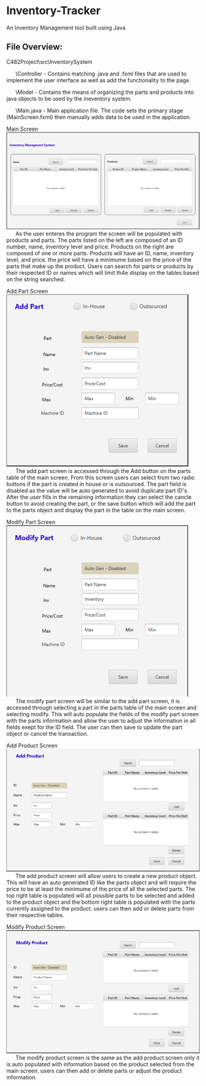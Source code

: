 # Inventory-Tracker
An Inventory Management tool built using Java


## File Overview: </br>
C482Project\src\InventorySystem

  &nbsp;&nbsp;&nbsp;&nbsp;&nbsp;&nbsp;\Controller - Contains matching .java and .fxml files that are used to implement the user interface as well as add the functionality to the page. </br>
  
  &nbsp;&nbsp;&nbsp;&nbsp;&nbsp;&nbsp;\Model - Contains the means of organizing the parts and products into java objects to be used by the ineventory system. </br>
  
  &nbsp;&nbsp;&nbsp;&nbsp;&nbsp;&nbsp;\Main.java - Main application file. The code sets the primary stage (MainScreen.fxml) then manually adds data to be used in the application. </br>
  
  
  Main Screen </br>
  ![alt text](https://github.com/Aaron-Artz/Inventory-Tracker/blob/main/READMEpictures/MainScreen.PNG?raw=true)</br>
   &nbsp;&nbsp;&nbsp;&nbsp;&nbsp;&nbsp;As the user enteres the program the screen will be populated with products and parts. The parts listed on the left are composed of an ID number, name, inventory level and price. Products on the right are composed of one or more parts. Products will have an ID, name, inventory level, and price. the price will have a minimume based on the price of the parts that make up the product. Users can search for parts or products by their respected ID or names which will limit th4e display on the tables based on the string searched.
  
  Add Part Screen </br>
  ![alt text](https://github.com/Aaron-Artz/Inventory-Tracker/blob/main/READMEpictures/AddPartScreen.PNG?raw=true)</br>
     &nbsp;&nbsp;&nbsp;&nbsp;&nbsp;&nbsp;The add part screen is accessed through the Add button on the parts table of the main screen. From this screen users can select from two radio buttons if the part is created in house or is outsourced. The part field is disabled as the value will be auto generated to avoid duplicate part ID's. After the user fills in the remaining information they can select the cancle button to avoid creating the part, or the save button which will add the part to the parts object and display the part in the table on the main screen.
  
  Modify Part Screen </br>
  ![alt text](https://github.com/Aaron-Artz/Inventory-Tracker/blob/main/READMEpictures/ModifyPartScreen.PNG?raw=true)</br>
     &nbsp;&nbsp;&nbsp;&nbsp;&nbsp;&nbsp;The modify part screen will be similar to the add part screen, it is accessed through selecting a part in the parts table of the main screen and selecting modify. This will auto populate the fields of the modify part screen with the parts information and allow the user to adjust the information in all fields exept for the ID field. The user can then save to update the part object or cancel the transaction.
  
  Add Product Screen </br>
  ![alt text](https://github.com/Aaron-Artz/Inventory-Tracker/blob/main/READMEpictures/AddProductScreen.PNG?raw=true)</br>
     &nbsp;&nbsp;&nbsp;&nbsp;&nbsp;&nbsp;The add product screen will allow users to create a new product object. This will have an auto generated ID like the parts object and will require the price to be at least the minimume of the price of all the selected parts. The top right table is populated will all possible parts to be selected and added to the product object and the bottom right table is populated with the parts currently assigned to the product. users can then add or delete parts from their respective tables. 
  
  Modify Product Screen </br>
  ![alt text](https://github.com/Aaron-Artz/Inventory-Tracker/blob/main/READMEpictures/ModifyProductScreen.PNG?raw=true)</br>
     &nbsp;&nbsp;&nbsp;&nbsp;&nbsp;&nbsp;The modify product screen is the same as the add product screen only it is auto populated with information based on the product selected from the main screen. users can then add or delete parts or adjust the product information.
    
    
  
